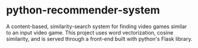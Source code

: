 # python-recommender-system
A content-based, similarity-search system for finding video games similar to an input video game. This project uses word vectorization, cosine similarity, and is served through a front-end built with python's Flask library.
